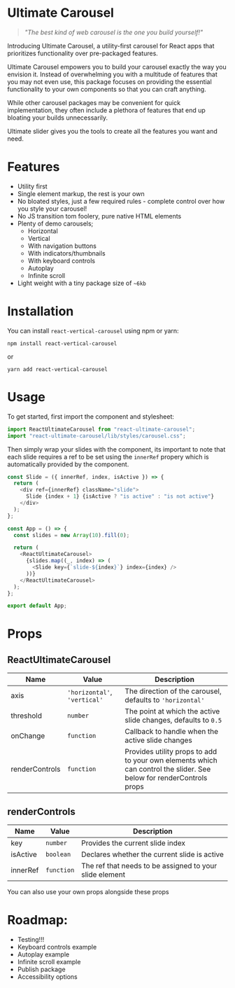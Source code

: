 # Ultimate Carousel

> _"The best kind of web carousel is the one you build yourself!"_

Introducing Ultimate Carousel, a utility-first carousel for React apps that prioritizes functionality over pre-packaged features.

Ultimate Carousel empowers you to build your carousel exactly the way you envision it. Instead of overwhelming you with a multitude of features that you may not even use, this package focuses on providing the essential functionality to your own components so that you can craft anything.

While other carousel packages may be convenient for quick implementation, they often include a plethora of features that end up bloating your builds unnecessarily.

Ultimate slider gives you the tools to create all the features you want and need.

# Features

- Utility first
- Single element markup, the rest is your own
- No bloated styles, just a few required rules - complete control over how you style your carousel!
- No JS transition tom foolery, pure native HTML elements
- Plenty of demo carousels;
  - Horizontal
  - Vertical
  - With navigation buttons
  - With indicators/thumbnails
  - With keyboard controls
  - Autoplay
  - Infinite scroll
- Light weight with a tiny package size of `~6kb`

# Installation

You can install `react-vertical-carousel` using npm or yarn:

```shell
npm install react-vertical-carousel
```

or

```shell
yarn add react-vertical-carousel
```

# Usage

To get started, first import the component and stylesheet:

```js
import ReactUltimateCarousel from "react-ultimate-carousel";
import "react-ultimate-carousel/lib/styles/carousel.css";
```

Then simply wrap your slides with the component, its important to note that each slide requires a ref to be set using the `innerRef` propery which is automatically provided by the component.

```js
const Slide = ({ innerRef, index, isActive }) => {
  return (
    <div ref={innerRef} className="slide">
      Slide {index + 1} {isActive ? "is active" : "is not active"}
    </div>
  );
};

const App = () => {
  const slides = new Array(10).fill(0);

  return (
    <ReactUltimateCarousel>
      {slides.map((_, index) => (
        <Slide key={`slide-${index}`} index={index} />
      ))}
    </ReactUltimateCarousel>
  );
};

export default App;
```

# Props

## ReactUltimateCarousel

| Name           | Value                        | Description                                                                                                        |
|----------------|------------------------------|--------------------------------------------------------------------------------------------------------------------|
| axis           | `'horizontal'`, `'vertical'` | The direction of the carousel, defaults to `'horizontal'`                                                          |
| threshold      | `number`                     | The point at which the active slide changes, defaults to `0.5`                                                     |
| onChange       | `function`                   | Callback to handle when the active slide changes                                                                   |
| renderControls | `function`                   | Provides utility props to add to your own elements which can control the slider. See below for renderControls props |

## renderControls

| Name     | Value      | Description                                             |
|----------|------------|---------------------------------------------------------|
| key      | `number`   | Provides the current slide index                        |
| isActive | `boolean`  | Declares whether the current slide is active            |
| innerRef | `function` | The ref that needs to be assigned to your slide element |

You can also use your own props alongside these props

# Roadmap:

- Testing!!!
- Keyboard controls example
- Autoplay example
- Infinite scroll example
- Publish package
- Accessibility options